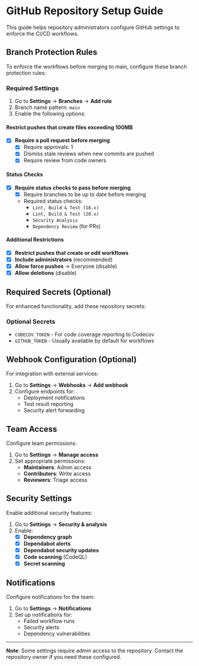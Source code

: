 # GitHub Repository Setup Guide

This guide helps repository administrators configure GitHub settings to enforce the CI/CD workflows.

## Branch Protection Rules

To enforce the workflows before merging to main, configure these branch protection rules:

### Required Settings

1. Go to **Settings** → **Branches** → **Add rule**
2. Branch name pattern: `main`
3. Enable the following options:

#### Restrict pushes that create files exceeding 100MB
- [x] **Require a pull request before merging**
  - [x] Require approvals: 1
  - [x] Dismiss stale reviews when new commits are pushed
  - [x] Require review from code owners

#### Status Checks
- [x] **Require status checks to pass before merging**
  - [x] Require branches to be up to date before merging
  - Required status checks:
    - `Lint, Build & Test (18.x)`
    - `Lint, Build & Test (20.x)` 
    - `Security Analysis`
    - `Dependency Review` (for PRs)

#### Additional Restrictions
- [x] **Restrict pushes that create or edit workflows**
- [x] **Include administrators** (recommended)
- [x] **Allow force pushes** → Everyone (disable)
- [x] **Allow deletions** (disable)

## Required Secrets (Optional)

For enhanced functionality, add these repository secrets:

### Optional Secrets
- `CODECOV_TOKEN` - For code coverage reporting to Codecov
- `GITHUB_TOKEN` - Usually available by default for workflows

## Webhook Configuration (Optional)

For integration with external services:

1. Go to **Settings** → **Webhooks** → **Add webhook**
2. Configure endpoints for:
   - Deployment notifications
   - Test result reporting
   - Security alert forwarding

## Team Access

Configure team permissions:

1. Go to **Settings** → **Manage access**
2. Set appropriate permissions:
   - **Maintainers**: Admin access
   - **Contributors**: Write access  
   - **Reviewers**: Triage access

## Security Settings

Enable additional security features:

1. Go to **Settings** → **Security & analysis**
2. Enable:
   - [x] **Dependency graph**
   - [x] **Dependabot alerts**
   - [x] **Dependabot security updates**
   - [x] **Code scanning** (CodeQL)
   - [x] **Secret scanning**

## Notifications

Configure notifications for the team:

1. Go to **Settings** → **Notifications**
2. Set up notifications for:
   - Failed workflow runs
   - Security alerts
   - Dependency vulnerabilities

---

**Note**: Some settings require admin access to the repository. Contact the repository owner if you need these configured.